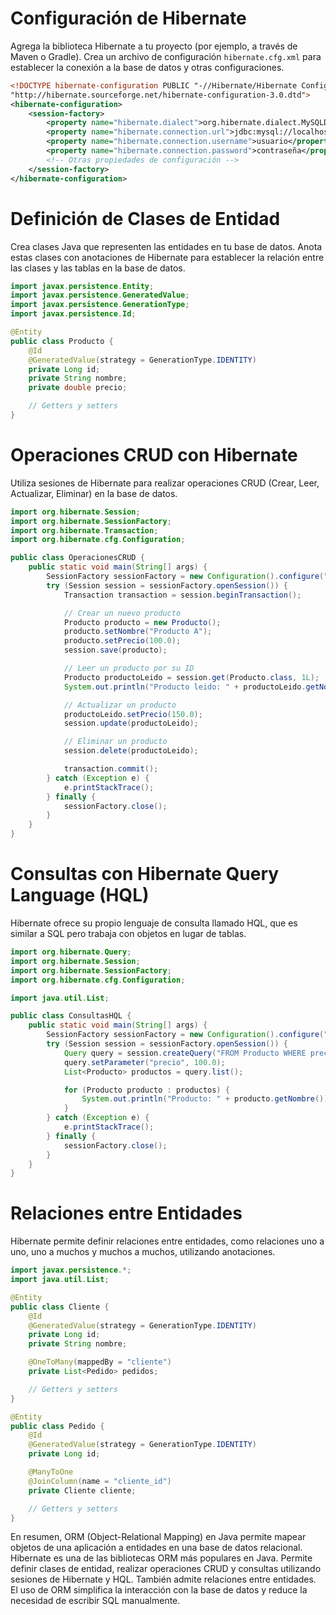 # Configuración de Hibernate
Agrega la biblioteca Hibernate a tu proyecto (por ejemplo, a través de Maven o Gradle). Crea un archivo de configuración `hibernate.cfg.xml` para establecer la conexión a la base de datos y otras configuraciones.

```xml
<!DOCTYPE hibernate-configuration PUBLIC "-//Hibernate/Hibernate Configuration DTD 3.0//EN"
"http://hibernate.sourceforge.net/hibernate-configuration-3.0.dtd">
<hibernate-configuration>
    <session-factory>
        <property name="hibernate.dialect">org.hibernate.dialect.MySQLDialect</property>
        <property name="hibernate.connection.url">jdbc:mysql://localhost:3306/nombre_base_de_datos</property>
        <property name="hibernate.connection.username">usuario</property>
        <property name="hibernate.connection.password">contraseña</property>
        <!-- Otras propiedades de configuración -->
    </session-factory>
</hibernate-configuration>
```

# Definición de Clases de Entidad
Crea clases Java que representen las entidades en tu base de datos. Anota estas clases con anotaciones de Hibernate para establecer la relación entre las clases y las tablas en la base de datos.

```java
import javax.persistence.Entity;
import javax.persistence.GeneratedValue;
import javax.persistence.GenerationType;
import javax.persistence.Id;

@Entity
public class Producto {
    @Id
    @GeneratedValue(strategy = GenerationType.IDENTITY)
    private Long id;
    private String nombre;
    private double precio;

    // Getters y setters
}
```

# Operaciones CRUD con Hibernate
Utiliza sesiones de Hibernate para realizar operaciones CRUD (Crear, Leer, Actualizar, Eliminar) en la base de datos.

```java
import org.hibernate.Session;
import org.hibernate.SessionFactory;
import org.hibernate.Transaction;
import org.hibernate.cfg.Configuration;

public class OperacionesCRUD {
    public static void main(String[] args) {
        SessionFactory sessionFactory = new Configuration().configure("hibernate.cfg.xml").buildSessionFactory();
        try (Session session = sessionFactory.openSession()) {
            Transaction transaction = session.beginTransaction();

            // Crear un nuevo producto
            Producto producto = new Producto();
            producto.setNombre("Producto A");
            producto.setPrecio(100.0);
            session.save(producto);

            // Leer un producto por su ID
            Producto productoLeido = session.get(Producto.class, 1L);
            System.out.println("Producto leido: " + productoLeido.getNombre());

            // Actualizar un producto
            productoLeido.setPrecio(150.0);
            session.update(productoLeido);

            // Eliminar un producto
            session.delete(productoLeido);

            transaction.commit();
        } catch (Exception e) {
            e.printStackTrace();
        } finally {
            sessionFactory.close();
        }
    }
}
```

# Consultas con Hibernate Query Language (HQL)
Hibernate ofrece su propio lenguaje de consulta llamado HQL, que es similar a SQL pero trabaja con objetos en lugar de tablas.

```java
import org.hibernate.Query;
import org.hibernate.Session;
import org.hibernate.SessionFactory;
import org.hibernate.cfg.Configuration;

import java.util.List;

public class ConsultasHQL {
    public static void main(String[] args) {
        SessionFactory sessionFactory = new Configuration().configure("hibernate.cfg.xml").buildSessionFactory();
        try (Session session = sessionFactory.openSession()) {
            Query query = session.createQuery("FROM Producto WHERE precio > :precio");
            query.setParameter("precio", 100.0);
            List<Producto> productos = query.list();

            for (Producto producto : productos) {
                System.out.println("Producto: " + producto.getNombre());
            }
        } catch (Exception e) {
            e.printStackTrace();
        } finally {
            sessionFactory.close();
        }
    }
}
```

# Relaciones entre Entidades
Hibernate permite definir relaciones entre entidades, como relaciones uno a uno, uno a muchos y muchos a muchos, utilizando anotaciones.

```java
import javax.persistence.*;
import java.util.List;

@Entity
public class Cliente {
    @Id
    @GeneratedValue(strategy = GenerationType.IDENTITY)
    private Long id;
    private String nombre;

    @OneToMany(mappedBy = "cliente")
    private List<Pedido> pedidos;

    // Getters y setters
}

@Entity
public class Pedido {
    @Id
    @GeneratedValue(strategy = GenerationType.IDENTITY)
    private Long id;

    @ManyToOne
    @JoinColumn(name = "cliente_id")
    private Cliente cliente;

    // Getters y setters
}
```

En resumen, ORM (Object-Relational Mapping) en Java permite mapear objetos de una aplicación a entidades en una base de datos relacional. Hibernate es una de las bibliotecas ORM más populares en Java. Permite definir clases de entidad, realizar operaciones CRUD y consultas utilizando sesiones de Hibernate y HQL. También admite relaciones entre entidades. El uso de ORM simplifica la interacción con la base de datos y reduce la necesidad de escribir SQL manualmente.